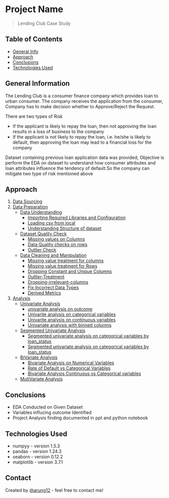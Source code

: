 # Project Name
> Lending Club Case Study

## Table of Contents
* [General Info](#general-information)
* [Approach](#general-information)
* [Conclusions](#conclusions)
* [Technologies Used](#technologies-used)

## General Information
The Lending Club is a consumer finance company which provides loan to urban consumer. The company receives the application from the consumer, Company has to make decision whether to Approve/Reject the Request.

There are two types of Risk
 - If the applicant is likely to repay the loan, then not approving the loan results in a loss of business to the company
 - If the applicant is not likely to repay the loan, i.e. he/she is likely to default, then approving the loan may lead to a financial loss for the company

Dataset containing previous loan application data was provided, Objective is perform the EDA on dataset to understand how consumer attributes and loan attributes influence the tendency of default.So the company can mitigate two type of risk mentioned above

## Approach
1. [Data Sourcing](#Data-Sourcing)
2. [Data Preparation](#Data-Preparation)
   - [Data Understanding](#Data-Understanding)
       - [Importing Required Libraries and Configuration](#Importing-Required-Libraries-and-Configuration)
       - [Loading csv from local](#Loading-csv-from-local)
       - [Understanding Structure of dataset](#Understanding-Structure-of-dataset)
   - [Dataset Quality Check](#Dataset-Quality-Check)
       - [Missing values on Columns](#Missing-values-on-Columns)
       - [Data Quality checks on rows](#Data-Quality-checks-on-rows)
       - [Outlier Check](#Outlier-Check)
   - [Data Cleaning and Manipulation](#Data-Cleaning-and-Manipulation)
       - [Missing value treatment for columns](#Missing-value-treatment-for-columns)
       - [Missing value treatment for Rows](#Missing-value-treatment-for-Rows)
       - [Dropping Constant and Unique Columns](#Dropping-Constant-and-Unique-Columns)
       - [Outlier-Treatment](#Outlier-Treatment)
       - [Dropping-irrelevant-columns](#Dropping-irrelevant-columns)
       - [Fix Incorrect Data Types](#Fix-Incorrect-Data-Types)
       - [Derived Metrics](#Derived-Metrics)
 3. [Analysis](#Analysis)
    - [Univariate Analysis](#Univariate-Analysis)
       - [univariate analysis on outcome](#univariate-analysis-on-outcome)
       - [Univarite analysis on categorical variables](#Univarite-analysis-on-categorical-variables)
       - [Univarite analysis on continuous variables](#Univarite-analysis-on-continuous-variables)
       - [Univariate analysis with binned columns](#Univarite-analysis-with-binned-columns)
    - [Segmented Univariate Analysis](#Segmented-Univariate-Analysis)
       - [Segmented univariate analysis on categorical variables by loan_status](#Segmented-univariate-analysis-on-continuous-variables-by-loan_status)
       - [Segmented univariate analysis on categorical variables by loan_status](#Segmented-univariate-analysis-on-continuous-variables-by-loan_status)
    - [BiVariate Analysis](#BiVariate-Analysis)
       - [Bivariate Analysis on Numerical Variables](#Bivariate-Analysis-on-Numerical-Variables)
       - [Rate of Default vs Categorical Variables](#Rate-of-Default-vs-Categorical-Variables)
       - [Bivariate Analysis Continuous vs Categorical variables](##Bivariate-Analysis-Continuous-vs-Categorical-variables)
    - [MutiVariate Analysis](#MutiVariate-Analysis)

## Conclusions
- EDA Conducted on Given Dataset
- Variables influcing outcome Identified
- Project Analysis finding documented in ppt and python notebook


## Technologies Used
- numpyy - version 1.5.3
- pandas - version 1.24.3
- seaborn - version 0.12.2
- matplotlib - version 3.7.1

## Contact
Created by [@arung12](https://github.com/arung12) - feel free to contact me!